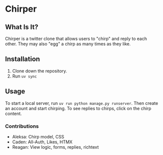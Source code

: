 # Chirper

## What Is It?
Chirper is a twitter clone that allows users to "chirp" and reply to each other. They may also "egg" a chirp as many times as they like.

## Installation
1. Clone down the repository.
2. Run ```uv sync```

## Usage
To start a local server, run ```uv run python manage.py runserver```.
Then create an account and start chirping. To see replies to chirps, click on the chirp content.

### Contributions
- Aleksa: Chirp model, CSS
- Caden: All-Auth, Likes, HTMX
- Reagan: View logic, forms, replies, richtext